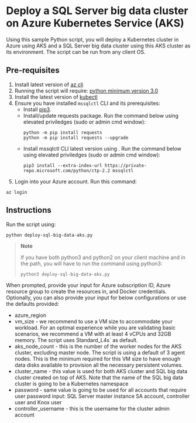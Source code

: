 
# Deploy a SQL Server big data cluster on Azure Kubernetes Service (AKS) 

Using this sample Python script, you will deploy a Kubernetes cluster in Azure using AKS and a SQL Server big data cluster using this AKS cluster as its environment. The script can be run from any client OS.


## Pre-requisites

1. Install latest version of [az cli](https://docs.microsoft.com/en-us/cli/azure/install-azure-cli)
1. Running the script will require: [python minimum version 3.0](https://www.python.org/downloads)
1. Install the latest version of [kubectl](https://kubernetes.io/docs/tasks/tools/install-kubectl/)
1. Ensure you have installed `mssqlctl` CLI and its prerequisites:
    - Install [pip3](https://pip.pypa.io/en/stable/installing/).
    - Install/update requests package. Run the command below using elevated priviledges (sudo or admin cmd window):
        ```
        python -m pip install requests
        python -m pip install requests --upgrade
        ```
    - Install mssqlctl CLI latest version using . Run the command below using elevated priviledges (sudo or admin cmd window):
        ```
        pip3 install --extra-index-url https://private-repo.microsoft.com/python/ctp-2.2 mssqlctl
        ```
1. Login into your Azure account. Run this command:
```
az login
```

## Instructions

Run the script using:
```
python deploy-sql-big-data-aks.py
```

>**Note**
>
>If you have both python3 and python2 on your client machine and in the path, you will have to run the command using python3:
>```
>python3 deploy-sql-big-data-aks.py
>```


When prompted, provide your input for Azure subscription ID, Azure resource group to create the resources in, and Docker credentials. Optionally, you can also provide your input for below configurations or use the defaults provided:
- azure_region
- vm_size - we recommend to use a VM size to accommodate your workload. For an optimal experience while you are validating basic scenarios, we recommend a VM with at least 4 vCPUs and 32GB memory. The script uses Standard_L4s` as default.
- aks_node_count - this is the number of the worker nodes for the AKS cluster, excluding master node. The script is using a default of 3 agent nodes. This is the minimum required for this VM size to have enough data disks available to provision all the necessary persistent volumes.
- cluster_name - this value is used for both AKS cluster and SQL big data cluster created on top of AKS. Note that the name of the SQL big data cluster is going to be a Kubernetes namespace
- password - same value is going to be used for all accounts that require user password input: SQL Server master instance SA account, controller user and Knox user
- controller_username - this is the username for the cluster admin account
